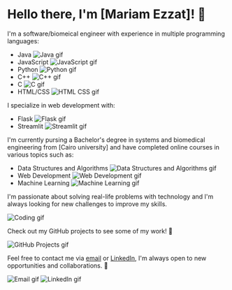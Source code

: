 # Hello there, I'm [Mariam Ezzat]! 👋

I'm a software/biomeical engineer with experience in multiple programming languages:

- Java ![Java gif](https://media.giphy.com/media/l41m2iZEWrcDZwWIw/giphy.gif)
- JavaScript ![JavaScript gif](https://media.giphy.com/media/ln7z2eWriiQAllfVcn/giphy.gif)
- Python ![Python gif](https://media.giphy.com/media/KAq5w47R9rmTuvWOWa/giphy.gif)
- C++ ![C++ gif](https://media.giphy.com/media/XAxylRMCdpbEWUAvr8/giphy.gif)
- C ![C gif](https://media.giphy.com/media/KzJkzjggfGN5Py6nkT/giphy.gif)
- HTML/CSS ![HTML CSS gif](https://media.giphy.com/media/XAxylRMCdpbEWUAvr8/giphy.gif)

I specialize in web development with:

- Flask ![Flask gif](https://media.giphy.com/media/3oriO0OEd9QIDdllqo/giphy.gif)
- Streamlit ![Streamlit gif](https://media.giphy.com/media/3ohs7X3N0oRZJgaTtK/giphy.gif)

I'm currently pursing a Bachelor's degree in systems and biomedical engineering from [Cairo university] and have completed online courses in various topics such as:

- Data Structures and Algorithms ![Data Structures and Algorithms gif](https://media.giphy.com/media/1X7eHomB0a1R3woJz3/giphy.gif)
- Web Development ![Web Development gif](https://media.giphy.com/media/3o7aD2R9u5mVdpaBhu/giphy.gif)
- Machine Learning ![Machine Learning gif](https://media.giphy.com/media/cPfD39fzZ1aDlZPzZv/giphy.gif)

I'm passionate about solving real-life problems with technology and I'm always looking for new challenges to improve my skills.

![Coding gif](https://media.giphy.com/media/13HgwGsXF0aiGY/giphy.gif)

Check out my GitHub projects to see some of my work! 👀

![GitHub Projects gif](https://media.giphy.com/media/3o7TKMt1VVNkHV2PaE/giphy.gif)

Feel free to contact me via [email](mariammohamedezzat2010@gmail.com) or [LinkedIn](https://www.linkedin.com/in/mariam-ezzat-a804b9215/), I'm always open to new opportunities and collaborations. 📧

![Email gif](https://media.giphy.com/media/l2JhQ2GitBk8jzhZS/giphy.gif) ![LinkedIn gif](https://media.giphy.com/media/2X9yI5oVf5qvG/giphy.gif)